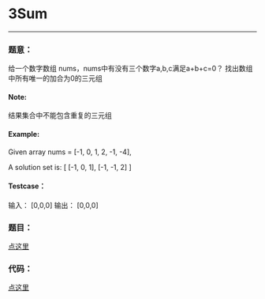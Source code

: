 #	3Sum
---

### 题意：
给一个数字数组 nums，nums中有没有三个数字a,b,c满足a+b+c=0？
找出数组中所有唯一的加合为0的三元组

#### Note:
结果集合中不能包含重复的三元组

#### Example:
Given array nums = [-1, 0, 1, 2, -1, -4],

A solution set is:
[
  [-1, 0, 1],
  [-1, -1, 2]
]

#### Testcase：
输入：
[0,0,0]
输出：
[0,0,0]

### 题目：
<a href="https://leetcode.com/problems/3sum/" target="_blank">点这里</a>

### 代码：
<a href="./3Sum.js">点这里</a>
